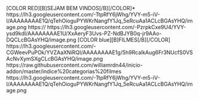 
<channel>
<name>[COLOR RED][B]SEJAM BEM VINDOS[/B][/COLOR]</name>*
<thumbnail>https://lh3.googleusercontent.com/-TtpRfY6jWhg/YVY-m5-iV-I/AAAAAAAAE1Q/qTehOioguPYWKrNangfY1Jq_5eRcuAa1ACLcBGAsYHQ/image.png</thumbnail>
<externallink>https://</externallink>
<fanart>https://lh3.googleusercontent.com/-PzrpkCxe9U4/YVY-ysd9kdI/AAAAAAAAE1U/XxAeryF3Uvs-PZ-NdBJYB0q-jr9AAo-DQCLcBGAsYHQ/image.png</fanart>
</channel>


<channel>
<name>[COLOR blue][B]FILMES[/B][/COLOR]</name>
<thumbnail>https://lh3.googleusercontent.com/-CGWeevPuPOk/YVZAaXNiRQI/AAAAAAAAE1g/5h9RcalkAug6Fr3NUcfS0VSAcNvXymSXgCLcBGAsYHQ/image.png</thumbnail>
<externallink>https://raw.githubusercontent.com/williamrdn44/inicio-addon/master/indice%20categorias%20filmes</externallink>
<fanart>https://lh3.googleusercontent.com/-TtpRfY6jWhg/YVY-m5-iV-I/AAAAAAAAE1Q/qTehOioguPYWKrNangfY1Jq_5eRcuAa1ACLcBGAsYHQ/image.png</fanart>
<info>
</channel>


